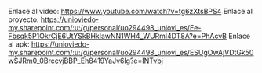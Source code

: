 Enlace al video: https://www.youtube.com/watch?v=tg6zXtsBPS4
Enlace al proyecto: https://unioviedo-my.sharepoint.com/:u:/g/personal/uo294498_uniovi_es/Ee-Fbsqk5P1OkrCjE6UtYSkBHklawNN1WH4_WURml4DT8A?e=PhAcvB
Enlace al apk: https://unioviedo-my.sharepoint.com/:u:/g/personal/uo294498_uniovi_es/ESUgOwAjVDtGk50wSJRm0_0BrccvjBBP_Eh8419YaJv6lg?e=INTvbj
